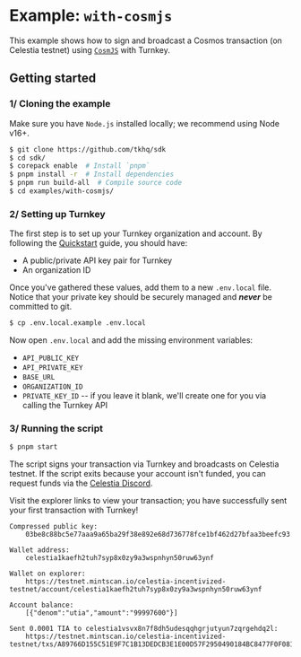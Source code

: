 # Example: `with-cosmjs`

This example shows how to sign and broadcast a Cosmos transaction (on Celestia testnet) using [`CosmJS`](https://github.com/cosmos/cosmjs) with Turnkey.

## Getting started

### 1/ Cloning the example

Make sure you have `Node.js` installed locally; we recommend using Node v16+.

```bash
$ git clone https://github.com/tkhq/sdk
$ cd sdk/
$ corepack enable  # Install `pnpm`
$ pnpm install -r  # Install dependencies
$ pnpm run build-all  # Compile source code
$ cd examples/with-cosmjs/
```

### 2/ Setting up Turnkey

The first step is to set up your Turnkey organization and account. By following the [Quickstart](https://turnkey.readme.io/docs/quickstart) guide, you should have:

- A public/private API key pair for Turnkey
- An organization ID

Once you've gathered these values, add them to a new `.env.local` file. Notice that your private key should be securely managed and **_never_** be committed to git.

```bash
$ cp .env.local.example .env.local
```

Now open `.env.local` and add the missing environment variables:

- `API_PUBLIC_KEY`
- `API_PRIVATE_KEY`
- `BASE_URL`
- `ORGANIZATION_ID`
- `PRIVATE_KEY_ID` -- if you leave it blank, we'll create one for you via calling the Turnkey API

### 3/ Running the script

```bash
$ pnpm start
```

The script signs your transaction via Turnkey and broadcasts on Celestia testnet. If the script exits because your account isn't funded, you can request funds via the [Celestia Discord](https://discord.gg/celestiacommunity).

Visit the explorer links to view your transaction; you have successfully sent your first transaction with Turnkey!

```
Compressed public key:
	03be8c88bc5e77aaa9a65ba29f38e892e68d736778fce1bf462d27bfaa3beefc93

Wallet address:
	celestia1kaefh2tuh7syp8x0zy9a3wspnhyn50ruw63ynf

Wallet on explorer:
	https://testnet.mintscan.io/celestia-incentivized-testnet/account/celestia1kaefh2tuh7syp8x0zy9a3wspnhyn50ruw63ynf

Account balance:
	[{"denom":"utia","amount":"99997600"}]

Sent 0.0001 TIA to celestia1vsvx8n7f8dh5udesqqhgrjutyun7zqrgehdq2l:
	https://testnet.mintscan.io/celestia-incentivized-testnet/txs/A89766D155C51E9F7C1B13DEDCB3E1E00D57F2950490184BC8477F0F081E9E92
```
